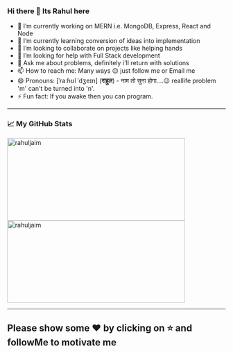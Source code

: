 ### Hi there 👋 Its Rahul here

<!--
**rahuljaim/rahuljaim** is a ✨ _special_ ✨ repository because its `README.md` (this file) appears on your GitHub profile.

Here are some ideas to get you started:
-->
- 🔭 I’m currently working on MERN i.e. MongoDB, Express, React and Node
- 🌱 I’m currently learning conversion of ideas into implementation 
- 👯 I’m looking to collaborate on projects like helping hands
- 🤔 I’m looking for help with Full Stack development
- 💬 Ask me about problems, definitely i'll return with solutions
- 📫 How to reach me: Many ways 😉 just follow me or Email me
- 😄 Pronouns:  [ˈraːɦʊl ˈdʒeɪn] (**राहुल**) - नाम तो सुना होगा....😉 reallife problem 'm' can't be turned into 'n'.
- ⚡ Fun fact: If you awake then you can program. 




------------

### 📈 My GitHub Stats

<p align="left">
    <img alt="rahuljaim" height="190" width="410" src="https://github-readme-stats.vercel.app/api?username=rahuljaim&show_icons=true" />
    <img alt="rahuljaim" height="190" width="410" src="https://github-readme-stats.vercel.app/api/top-langs/?username=rahuljaim&layout=compact&hide=matlab&langs_count=10" />
</p>

------------


## **Please show some ❤️ by clicking on ⭐ and followMe to motivate me**

